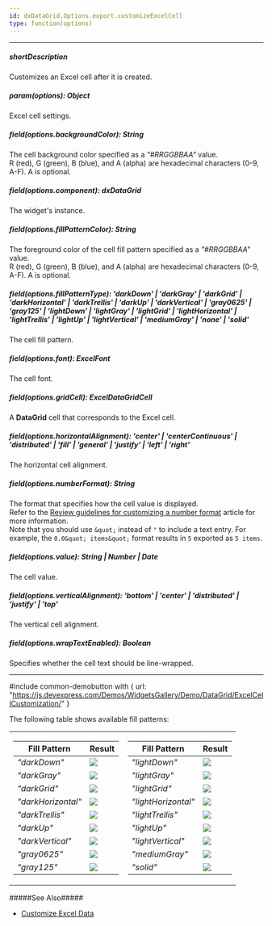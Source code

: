 ```yaml
---
id: dxDataGrid.Options.export.customizeExcelCell
type: function(options)
---
```

---
##### shortDescription
Customizes an Excel cell after it is created.

##### param(options): Object
Excel cell settings.

##### field(options.backgroundColor): String
The cell background color specified as a *"#RRGGBBAA"* value. <br/> R (red), G (green), B (blue), and A (alpha) are hexadecimal characters (0-9, A-F). A is optional.

##### field(options.component): dxDataGrid
The widget's instance.

##### field(options.fillPatternColor): String
The foreground color of the cell fill pattern specified as a *"#RRGGBBAA"* value. <br/> R (red), G (green), B (blue), and A (alpha) are hexadecimal characters (0-9, A-F). A is optional.

##### field(options.fillPatternType): 'darkDown' | 'darkGray' | 'darkGrid' | 'darkHorizontal' | 'darkTrellis' | 'darkUp' | 'darkVertical' | 'gray0625' | 'gray125' | 'lightDown' | 'lightGray' | 'lightGrid' | 'lightHorizontal' | 'lightTrellis' | 'lightUp' | 'lightVertical' | 'mediumGray' | 'none' | 'solid'
The cell fill pattern.

##### field(options.font): ExcelFont
The cell font.

##### field(options.gridCell): ExcelDataGridCell
A **DataGrid** cell that corresponds to the Excel cell.

##### field(options.horizontalAlignment): 'center' | 'centerContinuous' | 'distributed' | 'fill' | 'general' | 'justify' | 'left' | 'right'
The horizontal cell alignment.

##### field(options.numberFormat): String
The format that specifies how the cell value is displayed.      
Refer to the <a href="https://support.office.com/en-us/article/review-guidelines-for-customizing-a-number-format-c0a1d1fa-d3f4-4018-96b7-9c9354dd99f5" target="_blank">Review guidelines for customizing a number format</a> article for more information.     
Note that you should use `&quot;` instead of `"` to include a text entry. For example, the `0.0&quot; items&quot;` format results in `5` exported as `5 items`.

##### field(options.value): String | Number | Date
The cell value.

##### field(options.verticalAlignment): 'bottom' | 'center' | 'distributed' | 'justify' | 'top'
The vertical cell alignment.

##### field(options.wrapTextEnabled): Boolean
Specifies whether the cell text should be line-wrapped.

---
#include common-demobutton with { 
    url: "https://js.devexpress.com/Demos/WidgetsGallery/Demo/DataGrid/ExcelCellCustomization/"
}

The following table shows available fill patterns:

<table id="grid">
  <tbody>
  <tr>
  <td>

<div class="simple-table">
<table>
    <thead>
        <tr>
            <th>Fill Pattern</th>
            <th>Result</th>
        </tr>
    </thead>
    <tbody>
        <tr>
            <td><i>"darkDown"</i></td>
            <td><img src="/Content/images/doc/20_1/ExcelExport/FillPatterns/darkDown.png" /></td>
        </tr>
        <tr>
            <td><i>"darkGray"</i></td>
            <td><img src="/Content/images/doc/20_1/ExcelExport/FillPatterns/darkGray.png" /></td>
        </tr>
        <tr>
            <td><i>"darkGrid"</i></td>
            <td><img src="/Content/images/doc/20_1/ExcelExport/FillPatterns/darkGrid.png" /></td>
        </tr>
        <tr>
            <td><i>"darkHorizontal"</i></td>
            <td><img src="/Content/images/doc/20_1/ExcelExport/FillPatterns/darkHorizontal.png" /></td>
        </tr>
        <tr>
            <td><i>"darkTrellis"</i></td>
            <td><img src="/Content/images/doc/20_1/ExcelExport/FillPatterns/darkTrellis.png" /></td>
        </tr>
        <tr>
            <td><i>"darkUp"</i></td>
            <td><img src="/Content/images/doc/20_1/ExcelExport/FillPatterns/darkUp.png" /></td>
        </tr>
        <tr>
            <td><i>"darkVertical"</i></td>
            <td><img src="/Content/images/doc/20_1/ExcelExport/FillPatterns/darkVertical.png" /></td>
        </tr>
        <tr>
            <td><i>"gray0625"</i></td>
            <td><img src="/Content/images/doc/20_1/ExcelExport/FillPatterns/gray0625.png" /></td>
        </tr>
        <tr>
            <td><i>"gray125"</i></td>
            <td><img src="/Content/images/doc/20_1/ExcelExport/FillPatterns/gray125.png" /></td>
        </tr>
    </tbody>
</table>
</div>

  </td>
  <td style="padding-left:10px">

<div class="simple-table">
<table>
    <thead>
        <tr>
            <th>Fill Pattern</th>
            <th>Result</th>
        </tr>
    </thead>
    <tbody>
        <tr>
            <td><i>"lightDown"</i></td>
            <td><img src="/Content/images/doc/20_1/ExcelExport/FillPatterns/lightDown.png" /></td>
        </tr>
        <tr>
            <td><i>"lightGray"</i></td>
            <td><img src="/Content/images/doc/20_1/ExcelExport/FillPatterns/lightGray.png" /></td>
        </tr>
        <tr>
            <td><i>"lightGrid"</i></td>
            <td><img src="/Content/images/doc/20_1/ExcelExport/FillPatterns/lightGrid.png" /></td>
        </tr>
        <tr>
            <td><i>"lightHorizontal"</i></td>
            <td><img src="/Content/images/doc/20_1/ExcelExport/FillPatterns/lightHorizontal.png" /></td>
        </tr>
        <tr>
            <td><i>"lightTrellis"</i></td>
            <td><img src="/Content/images/doc/20_1/ExcelExport/FillPatterns/lightTrellis.png" /></td>
        </tr>
        <tr>
            <td><i>"lightUp"</i></td>
            <td><img src="/Content/images/doc/20_1/ExcelExport/FillPatterns/lightUp.png" /></td>
        </tr>
        <tr>
            <td><i>"lightVertical"</i></td>
            <td><img src="/Content/images/doc/20_1/ExcelExport/FillPatterns/lightVertical.png" /></td>
        </tr>
        <tr>
            <td><i>"mediumGray"</i></td>
            <td><img src="/Content/images/doc/20_1/ExcelExport/FillPatterns/mediumGray.png" /></td>
        </tr>
        <tr>
            <td><i>"solid"</i></td>
            <td><img src="/Content/images/doc/20_1/ExcelExport/FillPatterns/solid.png" /></td>
        </tr>
    </tbody>
</table>
</div>

  </td>
  </tr>
</tbody>
</table>

#####See Also#####
- [Customize Excel Data](/concepts/05%20Widgets/DataGrid/70%20Client-Side%20Exporting/05%20API/05%20Customize%20Excel%20Data.md '/Documentation/Guide/Widgets/DataGrid/Client-Side_Exporting/#API/Customize_Excel_Data')